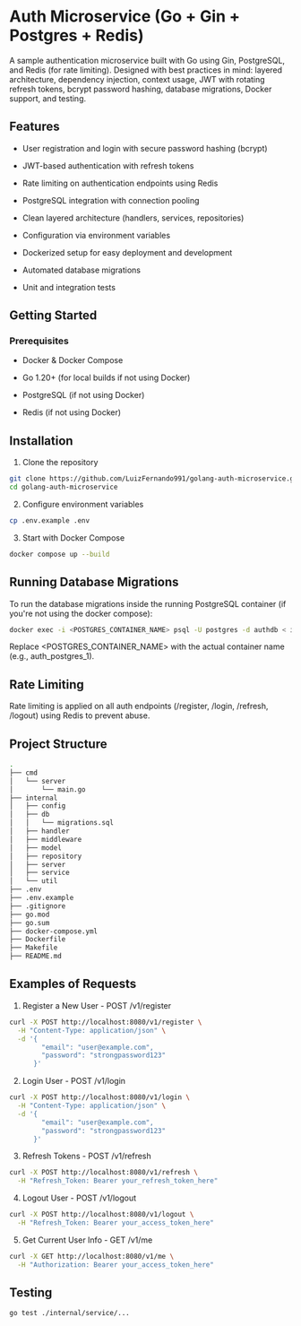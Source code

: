 # Auth Microservice (Go + Gin + Postgres + Redis)

A sample authentication microservice built with Go using Gin, PostgreSQL, and Redis (for rate limiting).
Designed with best practices in mind: layered architecture, dependency injection, context usage, JWT with rotating refresh tokens, bcrypt password hashing, database migrations, Docker support, and testing.

## Features
- User registration and login with secure password hashing (bcrypt)

- JWT-based authentication with refresh tokens

- Rate limiting on authentication endpoints using Redis

- PostgreSQL integration with connection pooling

- Clean layered architecture (handlers, services, repositories)

- Configuration via environment variables

- Dockerized setup for easy deployment and development

- Automated database migrations

- Unit and integration tests

## Getting Started
### Prerequisites
- Docker & Docker Compose

- Go 1.20+ (for local builds if not using Docker)

- PostgreSQL (if not using Docker)

- Redis (if not using Docker)

## Installation
1. Clone the repository
 ```bash
git clone https://github.com/LuizFernando991/golang-auth-microservice.git
cd golang-auth-microservice
```
2. Configure environment variables
```bash
cp .env.example .env
```
3. Start with Docker Compose

```bash 
docker compose up --build
```

## Running Database Migrations
To run the database migrations inside the running PostgreSQL container (if you're not using the docker compose):

```bash
docker exec -i <POSTGRES_CONTAINER_NAME> psql -U postgres -d authdb < internal/db/migrations.sql
```
Replace <POSTGRES_CONTAINER_NAME> with the actual container name (e.g., auth_postgres_1).

## Rate Limiting
Rate limiting is applied on all auth endpoints (/register, /login, /refresh, /logout) using Redis to prevent abuse.

## Project Structure

```bash
.
├── cmd
│   └── server
│       └── main.go
├── internal
│   ├── config
│   ├── db
│   │   └── migrations.sql
│   ├── handler
│   ├── middleware
│   ├── model
│   ├── repository
│   ├── server
│   ├── service
│   └── util
├── .env
├── .env.example
├── .gitignore
├── go.mod
├── go.sum
├── docker-compose.yml
├── Dockerfile
├── Makefile
├── README.md
```

## Examples of Requests

1. Register a New User - POST /v1/register

```bash
curl -X POST http://localhost:8080/v1/register \
  -H "Content-Type: application/json" \
  -d '{
        "email": "user@example.com",
        "password": "strongpassword123"
      }'
```

2. Login User - POST /v1/login

```bash
curl -X POST http://localhost:8080/v1/login \
  -H "Content-Type: application/json" \
  -d '{
        "email": "user@example.com",
        "password": "strongpassword123"
      }'
```

3. Refresh Tokens - POST /v1/refresh

```bash
curl -X POST http://localhost:8080/v1/refresh \
  -H "Refresh_Token: Bearer your_refresh_token_here"
```

4. Logout User - POST /v1/logout

```bash
curl -X POST http://localhost:8080/v1/logout \
  -H "Refresh_Token: Bearer your_access_token_here"
```

5. Get Current User Info - GET /v1/me

```bash
curl -X GET http://localhost:8080/v1/me \
  -H "Authorization: Bearer your_access_token_here"
```

## Testing

```bash
go test ./internal/service/...
```


